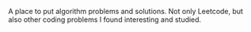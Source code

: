 A place to put algorithm problems and solutions. Not only Leetcode, but also other coding problems I found interesting and studied.
